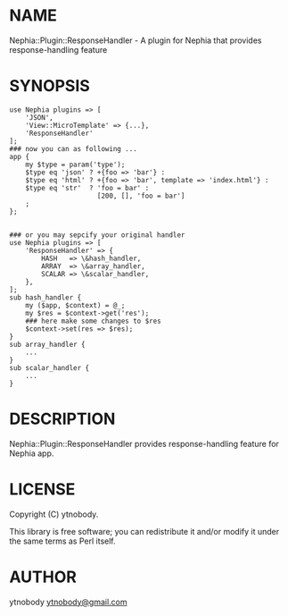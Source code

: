 # NAME

Nephia::Plugin::ResponseHandler - A plugin for Nephia that provides response-handling feature

# SYNOPSIS

    use Nephia plugins => [
        'JSON',
        'View::MicroTemplate' => {...},
        'ResponseHandler'
    ];
    ### now you can as following ...
    app {
        my $type = param('type');
        $type eq 'json' ? +{foo => 'bar'} :
        $type eq 'html' ? +{foo => 'bar', template => 'index.html'} :
        $type eq 'str'  ? 'foo = bar' :
                          [200, [], 'foo = bar'] 
        ;
    };
    

    ### or you may sepcify your original handler
    use Nephia plugins => [
        'ResponseHandler' => {
            HASH   => \&hash_handler,
            ARRAY  => \&array_handler,
            SCALAR => \&scalar_handler,
        },
    ];
    sub hash_handler {
        my ($app, $context) = @_;
        my $res = $context->get('res');
        ### here make some changes to $res
        $context->set(res => $res);
    }
    sub array_handler {
        ...
    }
    sub scalar_handler {
        ...
    }



# DESCRIPTION

Nephia::Plugin::ResponseHandler provides response-handling feature for Nephia app.

# LICENSE

Copyright (C) ytnobody.

This library is free software; you can redistribute it and/or modify
it under the same terms as Perl itself.

# AUTHOR

ytnobody <ytnobody@gmail.com>
